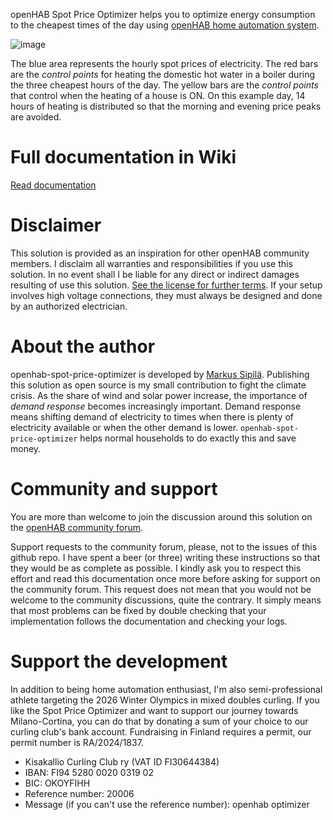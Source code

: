 openHAB Spot Price Optimizer helps you to optimize energy consumption to the cheapest times of the day using [openHAB home automation system](https://www.openhab.org/).

![image](https://github.com/masipila/openhab-spot-price-optimizer/assets/20110757/879e3ac7-a155-42c9-8402-175ad990087b)

The blue area represents the hourly spot prices of electricity. The red bars are the _control points_ for heating the domestic hot water in a boiler during the three cheapest hours of the day. The yellow bars are the _control points_ that control when the heating of a house is ON. On this example day, 14 hours of heating is distributed so that the morning and evening price peaks are avoided.

# Full documentation in Wiki
[Read documentation](https://github.com/masipila/openhab-spot-price-optimizer/wiki)

# Disclaimer
This solution is provided as an inspiration for other openHAB community members. I disclaim all warranties and responsibilities if you use this solution. In no event shall I be liable for any direct or indirect damages resulting of use this solution. [See the license for further terms](https://github.com/masipila/openhab-spot-price-optimizer/blob/main/LICENSE). If your setup involves high voltage connections, they must always be designed and done by an authorized electrician.

# About the author
openhab-spot-price-optimizer is developed by [Markus Sipilä](https://fi.linkedin.com/in/markussipila). Publishing this solution as open source is my small contribution to fight the climate crisis. As the share of wind and solar power increase, the importance of _demand response_ becomes increasingly important. Demand response means shifting demand of electricity to times when there is plenty of electricity available or when the other demand is lower. `openhab-spot-price-optimizer` helps normal households to do exactly this and save money.

# Community and support
You are more than welcome to join the discussion around this solution on the [openHAB community forum](https://community.openhab.org/t/control-a-water-heater-and-ground-source-heat-pump-based-on-cheap-hours-of-spot-priced-electricity/136566).

Support requests to the community forum, please, not to the issues of this github repo. I have spent a beer (or three) writing these instructions so that they would be as complete as possible. I kindly ask you to respect this effort and read this documentation once more before asking for support on the community forum. This request does not mean that you would not be welcome to the community discussions, quite the contrary. It simply means that most problems can be fixed by double checking that your implementation follows the documentation and checking your logs.

# Support the development
In addition to being home automation enthusiast, I'm also semi-professional athlete targeting the 2026 Winter Olympics in mixed doubles curling. If you like the Spot Price Optimizer and want to support our journey towards Milano-Cortina, you can do that by donating a sum of your choice to our curling club's bank account. Fundraising in Finland requires a permit, our permit number is RA/2024/1837.
* Kisakallio Curling Club ry (VAT ID FI30644384)
* IBAN: FI94 5280 0020 0319 02
* BIC: OKOYFIHH
* Reference number: 20006
* Message (if you can't use the reference number): openhab optimizer
